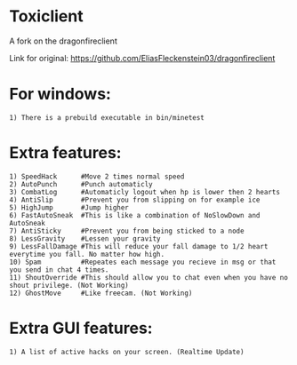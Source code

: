 # Toxiclient
A fork on the dragonfireclient

Link for original: https://github.com/EliasFleckenstein03/dragonfireclient

# For windows:
    1) There is a prebuild executable in bin/minetest

# Extra features:
    1) SpeedHack      #Move 2 times normal speed
    2) AutoPunch      #Punch automaticly
    3) CombatLog      #Automaticly logout when hp is lower then 2 hearts
    4) AntiSlip       #Prevent you from slipping on for example ice
    5) HighJump       #Jump higher
    6) FastAutoSneak  #This is like a combination of NoSlowDown and AutoSneak
    7) AntiSticky     #Prevent you from being sticked to a node
    8) LessGravity    #Lessen your gravity
    9) LessFallDamage #This will reduce your fall damage to 1/2 heart everytime you fall. No matter how high.
    10) Spam          #Repeates each message you recieve in msg or that you send in chat 4 times.
    11) ShoutOverride #This should allow you to chat even when you have no shout privilege. (Not Working)
    12) GhostMove     #Like freecam. (Not Working)

# Extra GUI features:
    1) A list of active hacks on your screen. (Realtime Update)

